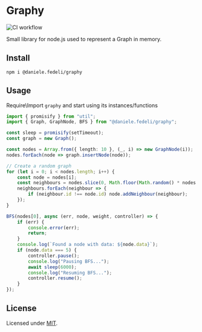 # Graphy

![CI workflow](https://github.com/DanieleFedeli/graphy/workflows/CI%20workflow/badge.svg)

Small library for node.js used to represent a Graph in memory.

## Install
```
npm i @daniele.fedeli/graphy
```

## Usage
Require\Import `graphy` and start using its instances/functions
```ts
import { promisify } from "util";
import { Graph, GraphNode, BFS } from "@daniele.fedeli/graphy";

const sleep = promisify(setTimeout);
const graph = new Graph();

const nodes = Array.from({ length: 10 }, (_, i) => new GraphNode(i));
nodes.forEach(node => graph.insertNode(node));

// Create a random graph
for (let i = 0; i < nodes.length; i++) {
	const node = nodes[i];
	const neighbours = nodes.slice(0, Math.floor(Math.random() * nodes.length));
	neighbours.forEach(neighbour => {
		if (neighbour.id !== node.id) node.addNeighbour(neighbour);
	});
}

BFS(nodes[0], async (err, node, weight, controller) => {
	if (err) {
		console.error(err);
		return;
	}
	console.log(`Found a node with data: ${node.data}`);
	if (node.data === 5) {
		controller.pause();
		console.log("Pausing BFS...");
		await sleep(6000);
		console.log("Resuming BFS...");
		controller.resume();
	}
});


```

## License

Licensed under [MIT](./LICENSE).<br/>
